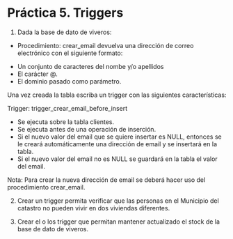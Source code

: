 # Práctica 5. Triggers

1. Dada la base de dato de viveros:

* Procedimiento: crear_email devuelva una dirección de correo electrónico con el siguiente formato:

- Un conjunto de caracteres del nombe y/o apellidos
- El carácter @.
- El dominio pasado como parámetro.

Una vez creada la tabla escriba un trigger con las siguientes características:

Trigger: trigger_crear_email_before_insert

- Se ejecuta sobre la tabla clientes.
- Se ejecuta antes de una operación de inserción.
- Si el nuevo valor del email que se quiere insertar es NULL, entonces se le creará automáticamente una dirección de email y se insertará en la tabla.
- Si el nuevo valor del email no es NULL se guardará en la tabla el valor del email.

Nota: Para crear la nueva dirección de email se deberá hacer uso del procedimiento crear_email.

2. Crear un trigger permita verificar que las personas en el Municipio del catastro no pueden vivir en dos viviendas diferentes.

3. Crear el o los trigger que permitan mantener actualizado el stock de la base de dato de viveros.
